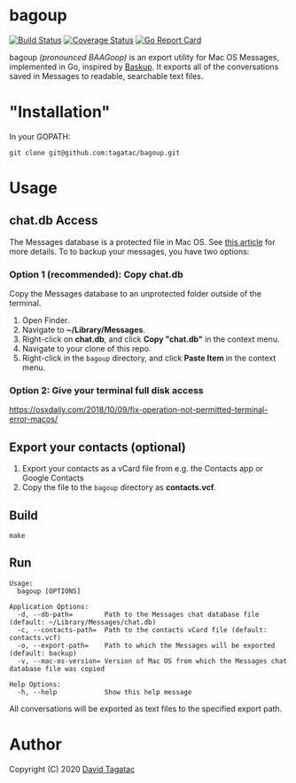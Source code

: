 bagoup
======

[![Build Status](https://travis-ci.org/tagatac/bagoup.svg?branch=master)](https://travis-ci.org/tagatac/bagoup)
[![Coverage Status](https://coveralls.io/repos/github/tagatac/bagoup/badge.svg?branch=master&service=github)](https://coveralls.io/github/tagatac/bagoup?branch=master)
[![Go Report Card](https://goreportcard.com/badge/github.com/tagatac/bagoup)](https://goreportcard.com/report/github.com/tagatac/bagoup)

bagoup *(pronounced BAAGoop)* is an export utility for Mac OS Messages,
implemented in Go, inspired by
[Baskup](http://peterkaminski09.github.io/baskup/). It exports all of the
conversations saved in Messages to readable, searchable text files.

# "Installation"
In your GOPATH:

`git clone git@github.com:tagatac/bagoup.git`

# Usage
## chat.db Access
The Messages database is a protected file in Mac OS. See
[this article](https://appletoolbox.com/seeing-error-operation-not-permitted-in-macos-mojave/)
for more details. To to backup your messages, you have two options:
### Option 1 (recommended): Copy chat.db
Copy the Messages database to an unprotected folder outside of the terminal.

1. Open Finder.
1. Navigate to **~/Library/Messages**.
1. Right-click on **chat.db**, and click **Copy "chat.db"** in the context menu.
1. Navigate to your clone of this repo.
1. Right-click in the `bagoup` directory, and click **Paste Item** in the
context menu.

### Option 2: Give your terminal full disk access
https://osxdaily.com/2018/10/09/fix-operation-not-permitted-terminal-error-macos/

## Export your contacts (optional)
1. Export your contacts as a vCard file from e.g. the Contacts app or Google
Contacts
1. Copy the file to the `bagoup` directory as **contacts.vcf**.

## Build
`make`

## Run
```
Usage:
  bagoup [OPTIONS]

Application Options:
  -d, --db-path=        Path to the Messages chat database file (default: ~/Library/Messages/chat.db)
  -c, --contacts-path=  Path to the contacts vCard file (default: contacts.vcf)
  -o, --export-path=    Path to which the Messages will be exported (default: backup)
  -v, --mac-os-version= Version of Mac OS from which the Messages chat database file was copied

Help Options:
  -h, --help            Show this help message
```
All conversations will be exported as text files to the specified export path.

# Author
Copyright (C) 2020 [David Tagatac](mailto:david@tagatac.net)
